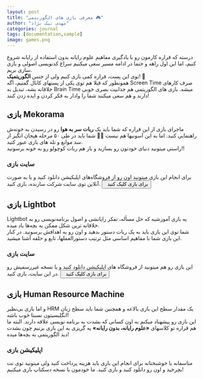 ```yaml
---
layout: post
title: "معرفی بازی های الگوریتمی 🎮"
author: "مهدی نیک نژاد"
categories: journal
tags: [documentation,sample]
image: games.png
---
```


درسته که قراره کارمون رو با یادگیری مفاهیم علوم رایانه بدون استفاده از رایانه شروع کنیم، اما این اول راهه و حتما در ادامه مسیر سعی میکنیم سراغ کدنویسی اصولی و بازی سازی بریم.
<br />
توی این پست، قراره کمی بازی کنیم ولی از جنس <b>الگوریتمیک</b>! 🤔
<br />
همونطور که قبلا هم توی یکی از پستهای کانال گفتیم، اگه Screen Time 
صرف کارهای خلاقانه بشه، تبدیل به Brain Time
میشه. بازی های الگوریتمی هم جذابیت بصری خوبی دارند و هم سعی میکنند شما را وادار به فکر کردن و ایده زدن کنند!

## بازی Mekorama
ماجرای بازی از این قراره که شما باید یک <b>ربات سر به هوا</b> رو در رسیدن به خونه‌ش راهنمایی کنید. اما به این آسونیها هم نیست 🤦‍♂️
شما باید در طی ۵۰ مرحله هیجان انگیز از سد موانع و تله های بازی عبور کنید.
<br />
راستی میتونید دنیای خودتون رو بسازید و باز هم ربات کوچولو رو به خونه برسونید!!

### سایت بازی
برای انجام این بازی میتونید اون رو از فروشگاه‌های اپلیکیشن دانلود کنید و یا به صورت آنلاین توی سایت شرکت سازنده، بازی کنید.
<a href="https://play.mekorama.com/" target="_blank"><button class="btn" style="font-family: Vazirmatn; cursor: pointer;"><i class="fa fa-external-link" style="line-height: 22px; vertical-align: top"></i> &nbsp;  برای بازی کلیک کنید</button></a>

## بازی Lightbot
Lightbot یه بازی آموزشیه که حل مسأله، تفکر رایانشی و اصول برنامه‌نویسی رو
به خلاقانه ترین شکل ممکن به بچه‌ها یاد میده.
<br />
شما توی این بازی باید به یک ربات دستور بدهید و اون رو به اهدافش برسونید.
در کنار این بازی شما با مفاهیم اساسی مثل ترتیب دستورالعملها، تابع و حلقه آشنا میشید.

### سایت بازی
این بازی رو هم میتونید از فروشگاه های اپلیکیشن دانلود کنید و یا نسخه غیررسمیش رو در این سایت، بازی کنید.
<a href="https://funkypotato.com/lightbot/" target="_blank"><button class="btn" style="font-family: Vazirmatn; cursor: pointer;"><i class="fa fa-external-link" style="line-height: 22px; vertical-align: top"></i> &nbsp;  برای بازی کلیک کنید</button></a>


## بازی Human Resource Machine
و اما بازی بی‌نظیر HRM
یک مقدار سطح این بازی بالاعه و همچنین شما باید سطح زبان انگلیسیتون نسبتا خوب باشه!
<br />
این بازی رو پیشهناد میکنم به اون کسانی که بشدت به برنامه نویسی علاقه دارند. 
البته ما هم قراره تو کلاسهای <b>«علوم رایانه، بدون رایانه»</b> یه گریزی به این بازی بزنیم چون بشدت دید الگوریتمی به بچه‌ها میده!

### اپلیکیشن بازی
متاسفانه یا خوشبختانه برای انجام این بازی باید هزینه پرداخت کنید ولی میتونید توی نت بچرخید و اون رو دانلود کنید و بازی کنید.
ما خودمون با نسخه دسکتاپ بازی میکنیم!
